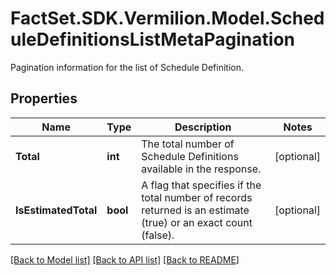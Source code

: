 # FactSet.SDK.Vermilion.Model.ScheduleDefinitionsListMetaPagination
Pagination information for the list of Schedule Definition.

## Properties

Name | Type | Description | Notes
------------ | ------------- | ------------- | -------------
**Total** | **int** | The total number of Schedule Definitions available in the response. | [optional] 
**IsEstimatedTotal** | **bool** | A flag that specifies if the total number of records returned is an estimate (true) or an exact count (false). | [optional] 

[[Back to Model list]](../README.md#documentation-for-models) [[Back to API list]](../README.md#documentation-for-api-endpoints) [[Back to README]](../README.md)

